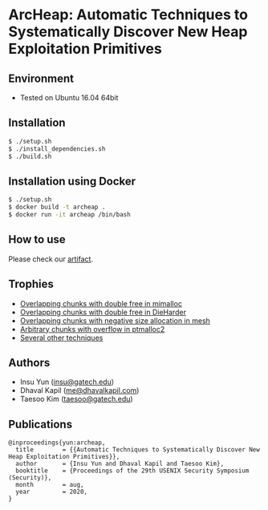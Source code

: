 # ArcHeap: Automatic Techniques to Systematically Discover New Heap Exploitation Primitives

## Environment
- Tested on Ubuntu 16.04 64bit

## Installation
```bash
$ ./setup.sh
$ ./install_dependencies.sh
$ ./build.sh
```

## Installation using Docker
```bash
$ ./setup.sh
$ docker build -t archeap .
$ docker run -it archeap /bin/bash
```

## How to use
Please check our [artifact](artifact).

## Trophies
- [Overlapping chunks with double free in mimalloc](https://github.com/microsoft/mimalloc/issues/161)
- [Overlapping chunks with double free in DieHarder](https://github.com/emeryberger/DieHard/issues/12)
- [Overlapping chunks with negative size allocation in mesh](https://github.com/plasma-umass/Mesh/issues/62)
- [Arbitrary chunks with overflow in ptmalloc2](https://github.com/shellphish/how2heap/pull/77)
- [Several other techniques](techniques)

## Authors
- Insu Yun (insu@gatech.edu)
- Dhaval Kapil (me@dhavalkapil.com)
- Taesoo Kim (taesoo@gatech.edu)

## Publications
```
@inproceedings{yun:archeap,
  title        = {{Automatic Techniques to Systematically Discover New Heap Exploitation Primitives}},
  author       = {Insu Yun and Dhaval Kapil and Taesoo Kim},
  booktitle    = {Proceedings of the 29th USENIX Security Symposium (Security)},
  month        = aug,
  year         = 2020,
}
```
